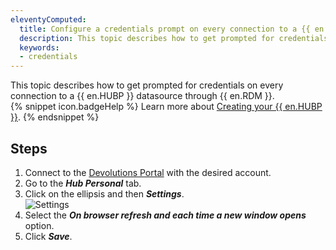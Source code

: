 ```yaml
---
eleventyComputed:
  title: Configure a credentials prompt on every connection to a {{ en.HUBP }} datasource
  description: This topic describes how to get prompted for credentials on every connection to a {{ en.HUBP }} datasource through {{ en.RDM }}
  keywords: 
  - credentials
---
```

This topic describes how to get prompted for credentials on every connection to a {{ en.HUBP }} datasource through {{ en.RDM }}.  
{% snippet icon.badgeHelp %}
Learn more about [Creating your {{ en.HUBP }}](https://docs.devolutions.net/hub/getting-started/create-hub/hub-personal/).
{% endsnippet %}

## Steps
1. Connect to the [Devolutions Portal](https://portal.devolutions.com/profile) with the desired account.
1. Go to the ***Hub Personal*** tab.
1. Click on the ellipsis and then ***Settings***.  
![Settings](/img/en/kb/KB0057.png)
1. Select the ***On browser refresh and each time a new window opens*** option.
1. Click ***Save***.

